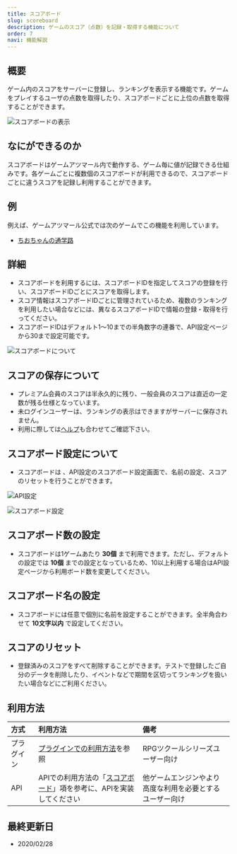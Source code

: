 ```yaml
---
title: スコアボード
slug: scoreboard
description: ゲームのスコア（点数）を記録・取得する機能について
order: 7
navi: 機能解説
---
```

    
## 概要
ゲーム内のスコアをサーバーに登録し、ランキングを表示する機能です。ゲームをプレイするユーザの点数を取得したり、スコアボードごとに上位の点数を取得することができます。
  
![スコアボードの表示](/images/scoreboard_sample1.png)
    
## なにができるのか
スコアボードはゲームアツマール内で動作する、ゲーム毎に値が記録できる仕組みです。各ゲームごとに複数個のスコアボードが利用できるので、スコアボードごとに違うスコアを記録し利用することができます。
    
## 例
例えば、ゲームアツマール公式では次のゲームでこの機能を利用しています。
 - [ちおちゃんの通学路](https://game.nicovideo.jp/atsumaru/games/gm6444)
    
## 詳細
 - スコアボードを利用するには、スコアボードIDを指定してスコアの登録を行い、スコアボードIDごとにスコアを取得します。
 - スコア情報はスコアボードIDごとに管理されているため、複数のランキングを利用したい場合などには、異なるスコアボードIDで情報の登録・取得を行ってください。
 - スコアボードIDはデフォルト1〜10までの半角数字の連番で、API設定ページから30まで設定可能です。
  
![スコアボードについて](/images/scoreboard_howtouse.png)
    
## スコアの保存について
 - プレミアム会員のスコアは半永久的に残り、一般会員のスコアは直近の一定数が残る仕様となっています。
 - 未ログインユーザーは、ランキングの表示はできますがサーバーに保存されません。
 - 利用に際しては[ヘルプ](https://qa.nicovideo.jp/faq/show/12127)も合わせてご確認下さい。
    
## スコアボード設定について
 - スコアボードは 、API設定のスコアボード設定画面で、名前の設定、スコアのリセットを行うことができます。
  
![API設定](/images/api_setting.png)
  
![スコアボード設定](/images/scoreboard_setting.png)
    
## スコアボード数の設定
 - スコアボードは1ゲームあたり **30個** まで利用できます。ただし、デフォルトの設定では **10個** までの設定となっているため、10以上利用する場合はAPI設定ページから利用ボード数を変更してください。
    
## スコアボード名の設定
 - スコアボードには任意で個別に名前を設定することができます。全半角合わせて **10文字以内** で設定してください。
    
## スコアのリセット
 - 登録済みのスコアをすべて削除することができます。テストで登録したご自分のデータを削除したり、イベントなどで期間を区切ってランキングを扱いたい場合などにご利用ください。
    
## 利用方法

方式|利用方法|備考
:---|:---|:---
プラグイン|[プラグインでの利用方法](/plugins)を参照|RPGツクールシリーズユーザー向け
API|APIでの利用方法の「[スコアボード](/apis/scoreboard)」項を参考に、APIを実装してください|他ゲームエンジンやより高度な利用を必要とするユーザー向け

    
## 最終更新日
 - 2020/02/28
